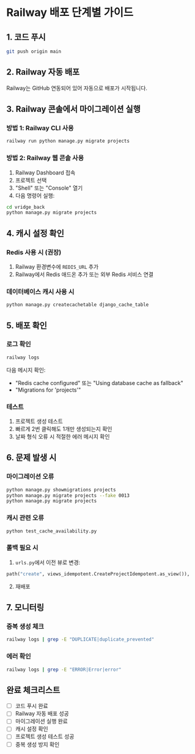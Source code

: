 # Railway 배포 단계별 가이드

## 1. 코드 푸시
```bash
git push origin main
```

## 2. Railway 자동 배포
Railway는 GitHub 연동되어 있어 자동으로 배포가 시작됩니다.

## 3. Railway 콘솔에서 마이그레이션 실행

### 방법 1: Railway CLI 사용
```bash
railway run python manage.py migrate projects
```

### 방법 2: Railway 웹 콘솔 사용
1. Railway Dashboard 접속
2. 프로젝트 선택
3. "Shell" 또는 "Console" 열기
4. 다음 명령어 실행:
```bash
cd vridge_back
python manage.py migrate projects
```

## 4. 캐시 설정 확인

### Redis 사용 시 (권장)
1. Railway 환경변수에 `REDIS_URL` 추가
2. Railway에서 Redis 애드온 추가 또는 외부 Redis 서비스 연결

### 데이터베이스 캐시 사용 시
```bash
python manage.py createcachetable django_cache_table
```

## 5. 배포 확인

### 로그 확인
```bash
railway logs
```

다음 메시지 확인:
- "Redis cache configured" 또는 "Using database cache as fallback"
- "Migrations for 'projects'" 

### 테스트
1. 프로젝트 생성 테스트
2. 빠르게 2번 클릭해도 1개만 생성되는지 확인
3. 날짜 형식 오류 시 적절한 에러 메시지 확인

## 6. 문제 발생 시

### 마이그레이션 오류
```bash
python manage.py showmigrations projects
python manage.py migrate projects --fake 0013
python manage.py migrate projects
```

### 캐시 관련 오류
```bash
python test_cache_availability.py
```

### 롤백 필요 시
1. `urls.py`에서 이전 뷰로 변경:
```python
path("create", views_idempotent.CreateProjectIdempotent.as_view()),
```
2. 재배포

## 7. 모니터링

### 중복 생성 체크
```bash
railway logs | grep -E "DUPLICATE|duplicate_prevented"
```

### 에러 확인
```bash
railway logs | grep -E "ERROR|Error|error"
```

## 완료 체크리스트
- [ ] 코드 푸시 완료
- [ ] Railway 자동 배포 성공
- [ ] 마이그레이션 실행 완료
- [ ] 캐시 설정 확인
- [ ] 프로젝트 생성 테스트 성공
- [ ] 중복 생성 방지 확인
